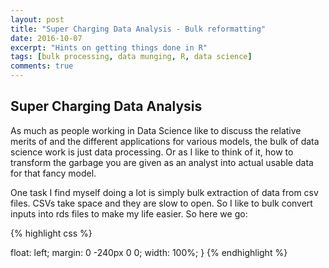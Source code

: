 ```yaml
---
layout: post
title: "Super Charging Data Analysis - Bulk reformatting"
date: 2016-10-07
excerpt: "Hints on getting things done in R"
tags: [bulk processing, data munging, R, data science]
comments: true
---
```


## Super Charging Data Analysis

As much as people working in Data Science like to discuss the relative merits of and the different applications for various models, the bulk of data science work is just data processing.
Or as I like to think of it, how to transform the garbage you are given as an analyst into actual usable data for that fancy model. 

One task I find myself doing a lot is simply bulk extraction of data from csv files.
CSVs take space and they are slow to open. So I like to bulk convert inputs into rds files to make my life easier. So here we go:

{% highlight css %}


float: left; margin: 0 -240px 0 0; width: 100%; } {% endhighlight %}

